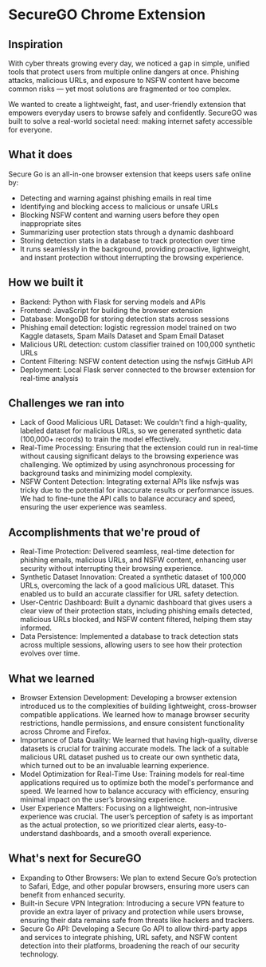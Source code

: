 # SecureGO Chrome Extension

## Inspiration
With cyber threats growing every day, we noticed a gap in simple, unified tools that protect users from multiple online dangers at once. Phishing attacks, malicious URLs, and exposure to NSFW content have become common risks — yet most solutions are fragmented or too complex.

We wanted to create a lightweight, fast, and user-friendly extension that empowers everyday users to browse safely and confidently. SecureGO was built to solve a real-world societal need: making internet safety accessible for everyone.

## What it does
Secure Go is an all-in-one browser extension that keeps users safe online by:
- Detecting and warning against phishing emails in real time
- Identifying and blocking access to malicious or unsafe URLs
- Blocking NSFW content and warning users before they open inappropriate sites
- Summarizing user protection stats through a dynamic dashboard
- Storing detection stats in a database to track protection over time
- It runs seamlessly in the background, providing proactive, lightweight, and instant protection without interrupting the browsing experience.

## How we built it
- Backend: Python with Flask for serving models and APIs
- Frontend: JavaScript for building the browser extension
- Database: MongoDB for storing detection stats across sessions
- Phishing email detection: logistic regression model trained on two Kaggle datasets, Spam Mails Dataset and Spam Email Dataset
- Malicious URL detection: custom classifier trained on 100,000 synthetic URLs
- Content Filtering: NSFW content detection using the nsfwjs GitHub API
- Deployment: Local Flask server connected to the browser extension for real-time analysis

## Challenges we ran into
- Lack of Good Malicious URL Dataset: We couldn't find a high-quality, labeled dataset for malicious URLs, so we generated synthetic data (100,000+ records) to train the model effectively.
- Real-Time Processing: Ensuring that the extension could run in real-time without causing significant delays to the browsing experience was challenging. We optimized by using asynchronous processing for background tasks and minimizing model complexity.
- NSFW Content Detection: Integrating external APIs like nsfwjs was tricky due to the potential for inaccurate results or performance issues. We had to fine-tune the API calls to balance accuracy and speed, ensuring the user experience was seamless.

## Accomplishments that we're proud of
- Real-Time Protection: Delivered seamless, real-time detection for phishing emails, malicious URLs, and NSFW content, enhancing user security without interrupting their browsing experience.
- Synthetic Dataset Innovation: Created a synthetic dataset of 100,000 URLs, overcoming the lack of a good malicious URL dataset. This enabled us to build an accurate classifier for URL safety detection.
- User-Centric Dashboard: Built a dynamic dashboard that gives users a clear view of their protection stats, including phishing emails detected, malicious URLs blocked, and NSFW content filtered, helping them stay informed.
- Data Persistence: Implemented a database to track detection stats across multiple sessions, allowing users to see how their protection evolves over time.

## What we learned
- Browser Extension Development: Developing a browser extension introduced us to the complexities of building lightweight, cross-browser compatible applications. We learned how to manage browser security restrictions, handle permissions, and ensure consistent functionality across Chrome and Firefox.
- Importance of Data Quality: We learned that having high-quality, diverse datasets is crucial for training accurate models. The lack of a suitable malicious URL dataset pushed us to create our own synthetic data, which turned out to be an invaluable learning experience.
- Model Optimization for Real-Time Use: Training models for real-time applications required us to optimize both the model's performance and speed. We learned how to balance accuracy with efficiency, ensuring minimal impact on the user’s browsing experience.
- User Experience Matters: Focusing on a lightweight, non-intrusive experience was crucial. The user’s perception of safety is as important as the actual protection, so we prioritized clear alerts, easy-to-understand dashboards, and a smooth overall experience.

## What's next for SecureGO
- Expanding to Other Browsers: We plan to extend Secure Go’s protection to Safari, Edge, and other popular browsers, ensuring more users can benefit from enhanced security.
- Built-in Secure VPN Integration: Introducing a secure VPN feature to provide an extra layer of privacy and protection while users browse, ensuring their data remains safe from threats like hackers and trackers.
- Secure Go API: Developing a Secure Go API to allow third-party apps and services to integrate phishing, URL safety, and NSFW content detection into their platforms, broadening the reach of our security technology.
